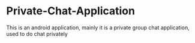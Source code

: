 # Private-Chat-Application
This is an android application, mainly it is a private group chat application, used to do chat privately
